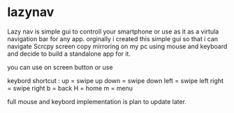 # lazynav
Lazy nav is simple gui to controll your smartphone or use as it as a virtula navigation bar for any app. orginally i created this simple gui so that i can navigate Scrcpy screen copy mirroring on my pc using mouse and keyboard and decide to build a standalone app for it.

you can use on screen button or use 

keybord shortcut :
up = swipe up
down = swipe down
left = swipe left
right = swipe right
b = back 
H = home
m = menu 


full mouse and keybord implementation is plan to update later.
